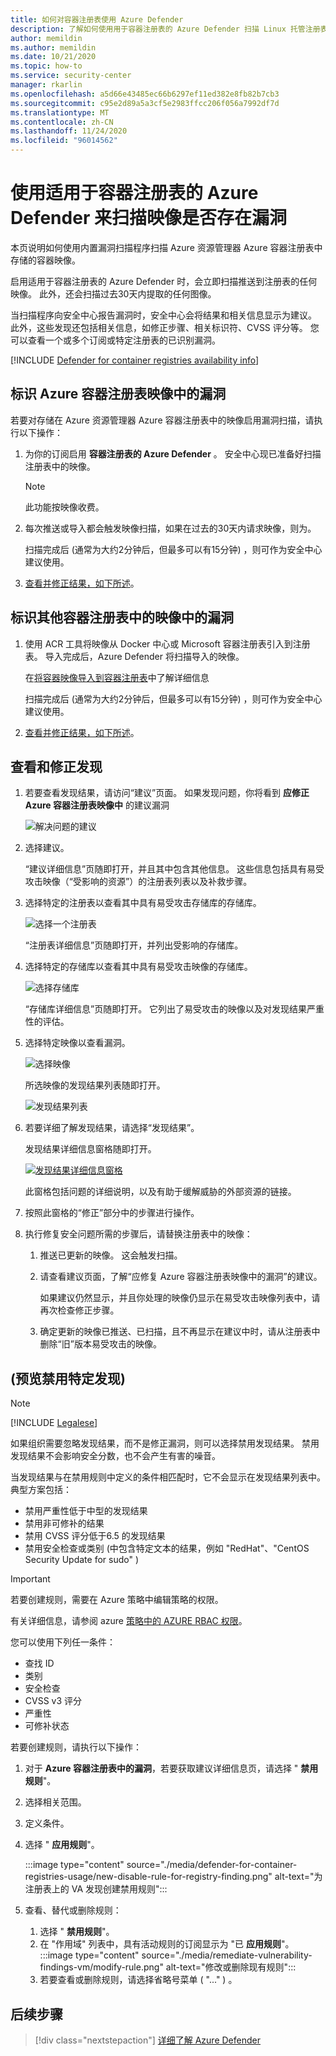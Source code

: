 ```yaml
---
title: 如何对容器注册表使用 Azure Defender
description: 了解如何使用用于容器注册表的 Azure Defender 扫描 Linux 托管注册表中的 Linux 映像
author: memildin
ms.author: memildin
ms.date: 10/21/2020
ms.topic: how-to
ms.service: security-center
manager: rkarlin
ms.openlocfilehash: a5d66e43485ec66b6297ef11ed382e8fb82b7cb3
ms.sourcegitcommit: c95e2d89a5a3cf5e2983ffcc206f056a7992df7d
ms.translationtype: MT
ms.contentlocale: zh-CN
ms.lasthandoff: 11/24/2020
ms.locfileid: "96014562"
---
```

# <a name="use-azure-defender-for-container-registries-to-scan-your-images-for-vulnerabilities"></a>使用适用于容器注册表的 Azure Defender 来扫描映像是否存在漏洞

本页说明如何使用内置漏洞扫描程序扫描 Azure 资源管理器 Azure 容器注册表中存储的容器映像。

启用适用于容器注册表的 Azure Defender 时，会立即扫描推送到注册表的任何映像。 此外，还会扫描过去30天内提取的任何图像。 

当扫描程序向安全中心报告漏洞时，安全中心会将结果和相关信息显示为建议。 此外，这些发现还包括相关信息，如修正步骤、相关标识符、CVSS 评分等。 您可以查看一个或多个订阅或特定注册表的已识别漏洞。

[!INCLUDE [Defender for container registries availability info](../../includes/security-center-availability-defender-for-container-registries.md)]


## <a name="identify-vulnerabilities-in-images-in-azure-container-registries"></a>标识 Azure 容器注册表映像中的漏洞 

若要对存储在 Azure 资源管理器 Azure 容器注册表中的映像启用漏洞扫描，请执行以下操作：

1. 为你的订阅启用 **容器注册表的 Azure Defender** 。 安全中心现已准备好扫描注册表中的映像。

    >[!NOTE]
    > 此功能按映像收费。

1. 每次推送或导入都会触发映像扫描，如果在过去的30天内请求映像，则为。 

    扫描完成后 (通常为大约2分钟后，但最多可以有15分钟) ，则可作为安全中心建议使用。

1. [查看并修正结果，如下所述](#view-and-remediate-findings)。

## <a name="identify-vulnerabilities-in-images-in-other-container-registries"></a>标识其他容器注册表中的映像中的漏洞 

1. 使用 ACR 工具将映像从 Docker 中心或 Microsoft 容器注册表引入到注册表。  导入完成后，Azure Defender 将扫描导入的映像。 

    在[将容器映像导入到容器注册表](../container-registry/container-registry-import-images.md)中了解详细信息

    扫描完成后 (通常为大约2分钟后，但最多可以有15分钟) ，则可作为安全中心建议使用。

1. [查看并修正结果，如下所述](#view-and-remediate-findings)。


## <a name="view-and-remediate-findings"></a>查看和修正发现

1. 若要查看发现结果，请访问“建议”页面。 如果发现问题，你将看到 **应修正 Azure 容器注册表映像中** 的建议漏洞

    ![解决问题的建议 ](media/monitor-container-security/acr-finding.png)

1. 选择建议。 

    “建议详细信息”页随即打开，并且其中包含其他信息。 这些信息包括具有易受攻击映像（“受影响的资源”）的注册表列表以及补救步骤。 

1. 选择特定的注册表以查看其中具有易受攻击存储库的存储库。

    ![选择一个注册表](media/monitor-container-security/acr-finding-select-registry.png)

    “注册表详细信息”页随即打开，并列出受影响的存储库。

1. 选择特定的存储库以查看其中具有易受攻击映像的存储库。

    ![选择存储库](media/monitor-container-security/acr-finding-select-repository.png)

    “存储库详细信息”页随即打开。 它列出了易受攻击的映像以及对发现结果严重性的评估。

1. 选择特定映像以查看漏洞。

    ![选择映像](media/monitor-container-security/acr-finding-select-image.png)

    所选映像的发现结果列表随即打开。

    ![发现结果列表](media/monitor-container-security/acr-findings.png)

1. 若要详细了解发现结果，请选择“发现结果”。 

    发现结果详细信息窗格随即打开。

    [![发现结果详细信息窗格](media/monitor-container-security/acr-finding-details-pane.png)](media/monitor-container-security/acr-finding-details-pane.png#lightbox)

    此窗格包括问题的详细说明，以及有助于缓解威胁的外部资源的链接。

1. 按照此窗格的“修正”部分中的步骤进行操作。

1. 执行修复安全问题所需的步骤后，请替换注册表中的映像：

    1. 推送已更新的映像。 这会触发扫描。 
    
    1. 请查看建议页面，了解“应修复 Azure 容器注册表映像中的漏洞”的建议。 
    
        如果建议仍然显示，并且你处理的映像仍显示在易受攻击映像列表中，请再次检查修正步骤。

    1. 确定更新的映像已推送、已扫描，且不再显示在建议中时，请从注册表中删除“旧”版本易受攻击的映像。


## <a name="disable-specific-findings-preview"></a> (预览禁用特定发现) 

> [!NOTE]
> [!INCLUDE [Legalese](../../includes/security-center-preview-legal-text.md)]

如果组织需要忽略发现结果，而不是修正漏洞，则可以选择禁用发现结果。 禁用发现结果不会影响安全分数，也不会产生有害的噪音。

当发现结果与在禁用规则中定义的条件相匹配时，它不会显示在发现结果列表中。 典型方案包括：

- 禁用严重性低于中型的发现结果
- 禁用非可修补的结果
- 禁用 CVSS 评分低于6.5 的发现结果
- 禁用安全检查或类别 (中包含特定文本的结果，例如 "RedHat"、"CentOS Security Update for sudo" ) 

> [!IMPORTANT]
> 若要创建规则，需要在 Azure 策略中编辑策略的权限。
>
> 有关详细信息，请参阅 azure [策略中的 AZURE RBAC 权限](../governance/policy/overview.md#azure-rbac-permissions-in-azure-policy)。

您可以使用下列任一条件： 

- 查找 ID 
- 类别
- 安全检查 
- CVSS v3 评分
- 严重性 
- 可修补状态 

若要创建规则，请执行以下操作：

1. 对于 **Azure 容器注册表中的漏洞**，若要获取建议详细信息页，请选择 " **禁用规则**"。
1. 选择相关范围。
1. 定义条件。
1. 选择 " **应用规则**"。

    :::image type="content" source="./media/defender-for-container-registries-usage/new-disable-rule-for-registry-finding.png" alt-text="为注册表上的 VA 发现创建禁用规则":::

1. 查看、替代或删除规则： 
    1. 选择 " **禁用规则**"。
    1. 在 "作用域" 列表中，具有活动规则的订阅显示为 "已 **应用规则**"。
        :::image type="content" source="./media/remediate-vulnerability-findings-vm/modify-rule.png" alt-text="修改或删除现有规则":::
    1. 若要查看或删除规则，请选择省略号菜单 ( "..." ) 。


## <a name="next-steps"></a>后续步骤

> [!div class="nextstepaction"]
> [详细了解 Azure Defender](azure-defender.md)